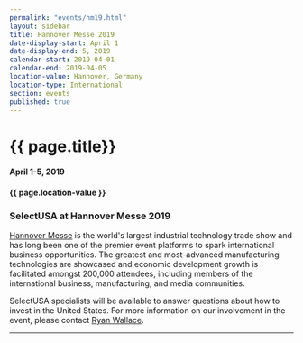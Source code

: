 ```yaml
---
permalink: "events/hm19.html"
layout: sidebar
title: Hannover Messe 2019
date-display-start: April 1
date-display-end: 5, 2019
calendar-start: 2019-04-01
calendar-end: 2019-04-05
location-value: Hannover, Germany
location-type: International
section: events
published: true
---
```


# {{ page.title}}

#### April 1-5, 2019

#### {{ page.location-value }}

### SelectUSA at Hannover Messe 2019

[Hannover Messe](http://www.hannovermesse.de/home) is the world's largest industrial technology trade show and has long been one of the premier event platforms to spark international business opportunities. The greatest and most-advanced manufacturing technologies are showcased and economic development growth is facilitated amongst 200,000 attendees, including members of the international business, manufacturing, and media communities. 

SelectUSA specialists will be available to answer questions about how to invest in the United States. For more information on our involvement in the event, please contact [Ryan Wallace](mailto:ryan.wallace@trade.gov).

---
